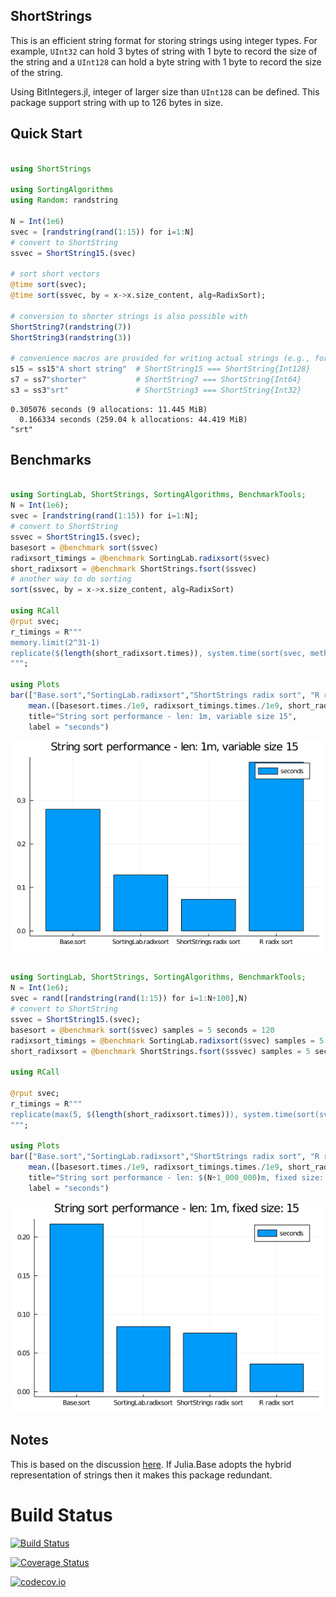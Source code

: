 ## ShortStrings
This is an efficient string format for storing strings using integer types. For example, `UInt32` can hold 3 bytes of string with 1 byte to record the size of the string and a `UInt128` can hold a byte string with 1 byte to record the size of the string.

Using BitIntegers.jl, integer of larger size than `UInt128` can be defined. This package support string with up to 126 bytes in size.

## Quick Start
````julia

using ShortStrings

using SortingAlgorithms
using Random: randstring

N = Int(1e6)
svec = [randstring(rand(1:15)) for i=1:N]
# convert to ShortString
ssvec = ShortString15.(svec)

# sort short vectors
@time sort(svec);
@time sort(ssvec, by = x->x.size_content, alg=RadixSort);

# conversion to shorter strings is also possible with
ShortString7(randstring(7))
ShortString3(randstring(3))

# convenience macros are provided for writing actual strings (e.g., for comparison)
s15 = ss15"A short string"  # ShortString15 === ShortString{Int128}
s7 = ss7"shorter"           # ShortString7 === ShortString{Int64}
s3 = ss3"srt"               # ShortString3 === ShortString{Int32}
````


````
0.305076 seconds (9 allocations: 11.445 MiB)
  0.166334 seconds (259.04 k allocations: 44.419 MiB)
"srt"
````





## Benchmarks

````julia

using SortingLab, ShortStrings, SortingAlgorithms, BenchmarkTools;
N = Int(1e6);
svec = [randstring(rand(1:15)) for i=1:N];
# convert to ShortString
ssvec = ShortString15.(svec);
basesort = @benchmark sort($svec)
radixsort_timings = @benchmark SortingLab.radixsort($svec)
short_radixsort = @benchmark ShortStrings.fsort($ssvec)
# another way to do sorting
sort(ssvec, by = x->x.size_content, alg=RadixSort)

using RCall
@rput svec;
r_timings = R"""
memory.limit(2^31-1)
replicate($(length(short_radixsort.times)), system.time(sort(svec, method="radix"))[3])
""";

using Plots
bar(["Base.sort","SortingLab.radixsort","ShortStrings radix sort", "R radix sort"],
    mean.([basesort.times./1e9, radixsort_timings.times./1e9, short_radixsort.times./1e9, r_timings]),
    title="String sort performance - len: 1m, variable size 15",
    label = "seconds")
````


![](figures/README_2_1.png)

````julia

using SortingLab, ShortStrings, SortingAlgorithms, BenchmarkTools;
N = Int(1e6);
svec = rand([randstring(rand(1:15)) for i=1:N÷100],N)
# convert to ShortString
ssvec = ShortString15.(svec);
basesort = @benchmark sort($svec) samples = 5 seconds = 120
radixsort_timings = @benchmark SortingLab.radixsort($svec) samples = 5 seconds = 120
short_radixsort = @benchmark ShortStrings.fsort($ssvec) samples = 5 seconds = 120

using RCall

@rput svec;
r_timings = R"""
replicate(max(5, $(length(short_radixsort.times))), system.time(sort(svec, method="radix"))[3])
""";

using Plots
bar(["Base.sort","SortingLab.radixsort","ShortStrings radix sort", "R radix sort"],
    mean.([basesort.times./1e9, radixsort_timings.times./1e9, short_radixsort.times./1e9, r_timings]),
    title="String sort performance - len: $(N÷1_000_000)m, fixed size: 15",
    label = "seconds")
````


![](figures/README_3_1.png)



## Notes
This is based on the discussion [here](https://discourse.julialang.org/t/progress-towards-faster-sortperm-for-strings/8505/4?u=xiaodai). If Julia.Base adopts the hybrid representation of strings then it makes this package redundant.

# Build Status

[![Build Status](https://travis-ci.org/xiaodaigh/ShortStrings.jl.svg?branch=master)](https://travis-ci.org/xiaodaigh/ShortStrings.jl)

[![Coverage Status](https://coveralls.io/repos/xiaodaigh/ShortStrings.jl/badge.svg?branch=master&service=github)](https://coveralls.io/github/xiaodaigh/ShortStrings.jl?branch=master)

[![codecov.io](http://codecov.io/github/xiaodaigh/ShortStrings.jl/coverage.svg?branch=master)](http://codecov.io/github/xiaodaigh/ShortStrings.jl?branch=master)
